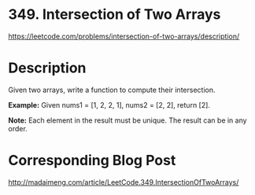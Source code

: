 # 349. Intersection of Two Arrays
https://leetcode.com/problems/intersection-of-two-arrays/description/

# Description
Given two arrays, write a function to compute their intersection.

**Example:**
Given nums1 = [1, 2, 2, 1], nums2 = [2, 2], return [2].

**Note:**
Each element in the result must be unique.
The result can be in any order.

# Corresponding Blog Post
http://madaimeng.com/article/LeetCode.349.IntersectionOfTwoArrays/
